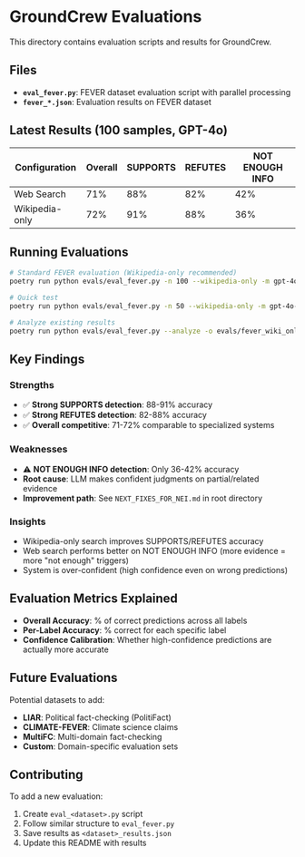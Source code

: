 # GroundCrew Evaluations

This directory contains evaluation scripts and results for GroundCrew.

## Files

- **`eval_fever.py`**: FEVER dataset evaluation script with parallel processing
- **`fever_*.json`**: Evaluation results on FEVER dataset

## Latest Results (100 samples, GPT-4o)

| Configuration | Overall | SUPPORTS | REFUTES | NOT ENOUGH INFO |
|---------------|---------|----------|---------|-----------------|
| Web Search    | 71%     | 88%      | 82%     | 42%             |
| Wikipedia-only| 72%     | 91%      | 88%     | 36%             |

## Running Evaluations

```bash
# Standard FEVER evaluation (Wikipedia-only recommended)
poetry run python evals/eval_fever.py -n 100 --wikipedia-only -m gpt-4o

# Quick test
poetry run python evals/eval_fever.py -n 50 --wikipedia-only -m gpt-4o-mini

# Analyze existing results
poetry run python evals/eval_fever.py --analyze -o evals/fever_wiki_only_results.json
```

## Key Findings

### Strengths
- ✅ **Strong SUPPORTS detection**: 88-91% accuracy
- ✅ **Strong REFUTES detection**: 82-88% accuracy
- ✅ **Overall competitive**: 71-72% comparable to specialized systems

### Weaknesses
- ⚠️ **NOT ENOUGH INFO detection**: Only 36-42% accuracy
- **Root cause**: LLM makes confident judgments on partial/related evidence
- **Improvement path**: See `NEXT_FIXES_FOR_NEI.md` in root directory

### Insights
- Wikipedia-only search improves SUPPORTS/REFUTES accuracy
- Web search performs better on NOT ENOUGH INFO (more evidence = more "not enough" triggers)
- System is over-confident (high confidence even on wrong predictions)

## Evaluation Metrics Explained

- **Overall Accuracy**: % of correct predictions across all labels
- **Per-Label Accuracy**: % correct for each specific label
- **Confidence Calibration**: Whether high-confidence predictions are actually more accurate

## Future Evaluations

Potential datasets to add:
- **LIAR**: Political fact-checking (PolitiFact)
- **CLIMATE-FEVER**: Climate science claims
- **MultiFC**: Multi-domain fact-checking
- **Custom**: Domain-specific evaluation sets

## Contributing

To add a new evaluation:
1. Create `eval_<dataset>.py` script
2. Follow similar structure to `eval_fever.py`
3. Save results as `<dataset>_results.json`
4. Update this README with results

